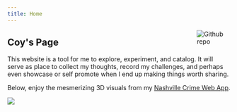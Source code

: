 ```yaml
---
title: Home
---
```


[<img src="https://simpleicons.org/icons/github.svg" style="max-width:15%;min-width:40px;float:right;" alt="Github repo" />](https://github.com/mcnewcp/web-personalwebsite-xmin)

## Coy's Page

This website is a tool for me to explore, experiment, and catalog.  It will serve as place to collect my thoughts, record my challenges, and perhaps even showcase or self promote when I end up making things worth sharing.

Below, enjoy the mesmerizing 3D visuals from my [Nashville Crime Web App](https://mcnewcp.shinyapps.io/nashville-crime-map/).

![](/post/2021-03-13-nashville-crime-web-app-part-4-shiny_files/nashville-crime-data-map_2021-06-08.gif)






